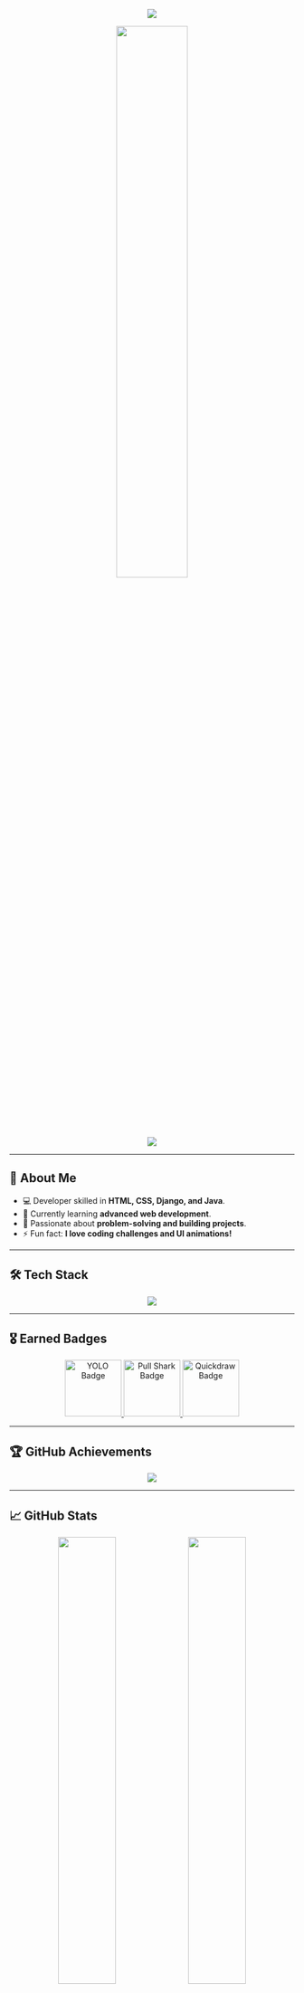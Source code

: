 <!-- Banner Image -->
<p align="center">
  <img src="https://capsule-render.vercel.app/api?type=waving&color=gradient&height=200&section=header&text=Hi%20there!%20I'm%20Rishika%20Panth,%20a%20Web%20Developer&fontSize=30&fontColor=fff&animation=fadeIn" />
</p>

<p align="center">
  <img src="https://media.giphy.com/media/LMcB8XospGZO8UQq87/giphy.gif" width="50%">
</p>

<p align="center">
  <img src="https://readme-typing-svg.herokuapp.com?font=Fira+Code&weight=600&size=22&pause=1000&color=FFA500&center=true&width=600&lines=Full-Stack+Developer;Passionate+about+Coding;Java+%7C+Django+%7C+Web+Development" />
</p>

---

## 🚀 About Me  
- 💻 Developer skilled in **HTML, CSS, Django, and Java**.  
- 🌱 Currently learning **advanced web development**.  
- 🎯 Passionate about **problem-solving and building projects**.  
- ⚡ Fun fact: **I love coding challenges and UI animations!**  

---

## 🛠️ Tech Stack  
<p align="center">
  <img src="https://skillicons.dev/icons?i=html,css,js,java,django,git,github" />
</p>

---

## 🎖 Earned Badges  
<p align="center">
  <a href="https://github.com/users/RishikaPanth/achievements/yolo">
    <img src="https://github.githubassets.com/images/modules/profile/achievements/yolo-default.png" width="100" alt="YOLO Badge">
  </a>
  <a href="https://github.com/users/RishikaPanth/achievements/pull-shark">
    <img src="https://github.githubassets.com/images/modules/profile/achievements/pull-shark-default.png" width="100" alt="Pull Shark Badge">
  </a>
  <a href="https://github.com/users/RishikaPanth/achievements/quickdraw">
    <img src="https://github.githubassets.com/images/modules/profile/achievements/quickdraw-default.png" width="100" alt="Quickdraw Badge">
  </a>
</p>

---

## 🏆 GitHub Achievements  
<p align="center">
  <img src="https://github-profile-trophy.vercel.app/?username=RishikaPanth&theme=radical&no-frame=true&margin-w=15&row=1" />
</p>

---

## 📈 GitHub Stats  
<p align="center">
  <img src="https://github-readme-stats.vercel.app/api?username=RishikaPanth&show_icons=true&theme=radical" width="45%" />
  <img src="https://github-readme-streak-stats.herokuapp.com?user=RishikaPanth&theme=radical" width="45%" />
</p>

<p align="center">
  <img src="https://github-profile-summary-cards.vercel.app/api/cards/profile-details?username=RishikaPanth&theme=github" width="85%" alt="GitHub Profile Summary">
</p>

---

## 🔥 Contribution Activity  
<p align="center">
  <img src="https://github-readme-streak-stats.herokuapp.com/?user=RishikaPanth&theme=dark" width="85%" alt="GitHub Streak">
</p>

<p align="center">
  <img src="https://github-readme-stats.vercel.app/api/top-langs/?username=RishikaPanth&layout=compact&theme=dark" width="48%" alt="Top Languages">
</p>

<p align="center">
  <img src="https://github-profile-summary-cards.vercel.app/api/cards/repos-per-language?username=RishikaPanth&theme=github" width="48%" alt="Repos per Language">
  <img src="https://github-profile-summary-cards.vercel.app/api/cards/most-commit-language?username=RishikaPanth&theme=github" width="48%" alt="Most Commit Language">
</p>

---

## 📫 Connect with Me  
<p align="center">
  <a href="(https://www.linkedin.com/in/rishika-panth/)"><img src="https://img.shields.io/badge/LinkedIn-blue?style=for-the-badge&logo=linkedin" /></a>
  <a href="rishikapanth02@gmail.com"><img src="https://img.shields.io/badge/Email-red?style=for-the-badge&logo=gmail" /></a>
</p>

---

<p align="center">
  ✨ **_Let's build something amazing together!_** 🚀
</p>

<p align="center">
  <img src="https://capsule-render.vercel.app/api?type=waving&color=gradient&height=100&section=footer" />
</p>
